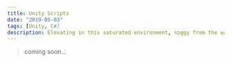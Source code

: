```yaml
---
title: Unity Scripts
date: "2019-05-03"
tags: [Unity, C#]
description: Elevating in this saturated environment, soggy from the waves, learning with every failure and from the ashes WE RISE
---
```


> coming soon...
